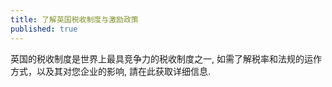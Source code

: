 ```yaml
---
title: 了解英国税收制度与激励政策
published: true
---
```


英国的税收制度是世界上最具竞争力的税收制度之一, 如需了解税率和法规的运作方式，以及其对您企业的影响, 請在此获取详细信息.

